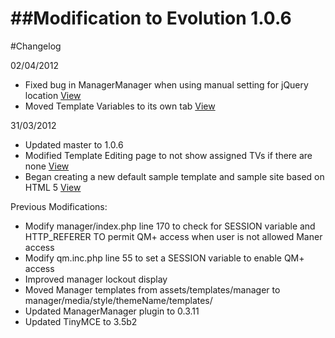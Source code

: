 ##Modification to Evolution 1.0.6
===
#Changelog

02/04/2012

* Fixed bug in ManagerManager when using manual setting for jQuery location [View](https://github.com/sottwell/evolution/commit/a13ffa16a296e16ae320571c38c313f27f6e3871) 
* Moved Template Variables to its own tab [View](https://github.com/sottwell/evolution/commit/1a2c0546c93207b33dcc1138f820952825c22e76)


31/03/2012 

* Updated master to 1.0.6
* Modified Template Editing page to not show assigned TVs if there are none [View](https://github.com/sottwell/evolution/commit/da99fa130ef80eeac838e9cf435c78993eba337e)
* Began creating a new default sample template and sample site based on HTML 5 [View](https://github.com/sottwell/evolution/commit/af8abf80d60813d8ff7896bb9b32257bd9b04de0)

Previous Modifications:
* Modify manager/index.php line 170 to check for SESSION variable and HTTP_REFERER TO permit QM+ access when user is not allowed Maner access
* Modify qm.inc.php line 55 to set a SESSION variable to enable QM+ access
* Improved manager lockout display
* Moved Manager templates from assets/templates/manager to manager/media/style/themeName/templates/
* Updated ManagerManager plugin to 0.3.11
* Updated TinyMCE to 3.5b2
